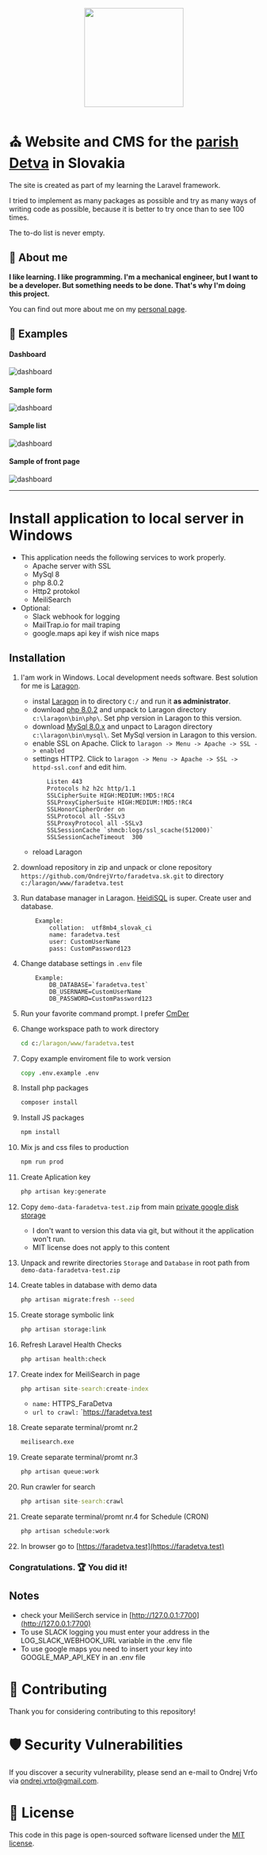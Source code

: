 <p align="center">
	<a href="https://faradetva.sk" target="_blank">
		<img src="https://github.com/OndrejVrto/faradetva.sk/blob/main/public/images/logo/logo-farnosti-detva.svg?raw=true" width="200">
	</a>
</p>

# ⛪ Website and CMS for the [parish Detva](https://faradetva.sk) in Slovakia

The site is created as part of my learning the Laravel framework.

I tried to implement as many packages as possible and try as many ways of writing code as possible, because it is better to try once than to see 100 times.

The to-do list is never empty.
## 🧔 About me
**I like learning. I like programming. I'm a mechanical engineer, but I want to be a developer. But something needs to be done. That's why I'm doing this project.**

You can find out more about me on my [personal page](https://ondrejvrto.eu/).

## 🧪 Examples
#### Dashboard
![dashboard](https://github.com/OndrejVrto/faradetva.sk/blob/main/storage/demo/dashboard.jpg?raw=true)

#### Sample form
![dashboard](https://github.com/OndrejVrto/faradetva.sk/blob/main/storage/demo/sample-form.jpg?raw=true)

#### Sample list
![dashboard](https://github.com/OndrejVrto/faradetva.sk/blob/main/storage/demo/sample-list-item.jpg?raw=true)

#### Sample of front page
![dashboard](https://github.com/OndrejVrto/faradetva.sk/blob/main/storage/demo/sample-front-page.jpg?raw=true)

---
# Install application to local server in Windows
- This application needs the following services to work properly.
	- Apache server with SSL
	- MySql 8
	- php 8.0.2
	- Http2 protokol
	- MeiliSearch
- Optional:
	- Slack webhook for logging
	- MailTrap.io for mail traping
	- google.maps api key if wish nice maps

## Installation
01. I'am work in Windows. Local development needs software. Best solution for me is [Laragon](https://laragon.org).
	- instal [Laragon](https://laragon.org) in to directory `C:/` and run it **as administrator**.
	- download [php 8.0.2](https://windows.php.net/download#php-8.0) and unpack to Laragon directory `c:\laragon\bin\php\`. Set php version in Laragon to this version.
	- download [MySql 8.0.x](https://dev.mysql.com/downloads/mysql) and unpact to Laragon directory `c:\laragon\bin\mysql\`. Set MySql version in Laragon to this version.
	- enable SSL on Apache. Click to `laragon -> Menu -> Apache -> SSL -> enabled`
	- settings HTTP2. Click to `laragon -> Menu -> Apache -> SSL -> httpd-ssl.conf` and edit him.
		```
			Listen 443
			Protocols h2 h2c http/1.1
			SSLCipherSuite HIGH:MEDIUM:!MD5:!RC4
			SSLProxyCipherSuite HIGH:MEDIUM:!MD5:!RC4
			SSLHonorCipherOrder on 
			SSLProtocol all -SSLv3
			SSLProxyProtocol all -SSLv3
			SSLSessionCache `shmcb:logs/ssl_scache(512000)`
			SSLSessionCacheTimeout  300
		``` 
	- reload Laragon

02. download repository in zip and unpack or clone repository `https://github.com/OndrejVrto/faradetva.sk.git` to directory `c:/laragon/www/faradetva.test`

03. Run database manager in Laragon. [HeidiSQL](https://www.heidisql.com/) is super. Create user and database.
    
	```
		Example:
			collation:  utf8mb4_slovak_ci
			name: faradetva.test
			user: CustomUserName
			pass: CustomPassword123
	```

04. Change database settings in `.env` file
	```
    	Example:
        	DB_DATABASE=`faradetva.test`
        	DB_USERNAME=CustomUserName
        	DB_PASSWORD=CustomPassword123
	```

05. Run your favorite command prompt. I prefer [CmDer](https://conemu.github.io)

06. Change workspace path to work directory
	```cmd
	cd c:/laragon/www/faradetva.test
	```

07. Copy example enviroment file to work version
	```cmd
	copy .env.example .env
	```

08. Install php packages
	```cmd
	composer install
	```

09. Install JS packages
	```cmd
	npm install
	```
10. Mix js and css files to production
	```cmd
	npm run prod
	```
11. Create Aplication key
	```cmd
	php artisan key:generate
	```
12. Copy `demo-data-faradetva-test.zip` from main [private google disk storage](https://drive.google.com/file/d/1A0iw5Jnj-wConGHdfYwH6JAjOAwn-U1_/view?usp=sharing)
	- I don't want to version this data via git, but without it the application won't run. 
	- MIT license does not apply to this content

13. Unpack and rewrite directories `Storage` and `Database` in root path from `demo-data-faradetva-test.zip`

14. Create tables in database with demo data
	```cmd
	php artisan migrate:fresh --seed
	```

15. Create storage symbolic link
	```cmd
	php artisan storage:link
	```

16. Refresh Laravel Health Checks
	```cmd
	php artisan health:check
	```

17. Create index for MeiliSearch in page
	```cmd
	php artisan site-search:create-index
	```
	- `name:` HTTPS_FaraDetva
	- `url to crawl:` `https://faradetva.test

18. Create separate terminal/promt nr.2
	```cmd
	meilisearch.exe
	```

19. Create separate terminal/promt nr.3
	```cmd
	php artisan queue:work
	```

20. Run crawler for search
	```cmd
	php artisan site-search:crawl
	```

21. Create separate terminal/promt nr.4 for Schedule (CRON)
	```cmd
	php artisan schedule:work
	```

22. In browser go to [https://faradetva.test](https://faradetva.test)

### Congratulations. 🏆 You did it!

## Notes
- check your MeiliSerch service in [http://127.0.0.1:7700](http://127.0.0.1:7700)
- To use SLACK logging you must enter your address in the LOG_SLACK_WEBHOOK_URL variable in the .env file
- To use google maps you need to insert your key into GOOGLE_MAP_API_KEY in an .env file

# 🍕 Contributing

Thank you for considering contributing to this repository!

# 🛡️ Security Vulnerabilities

If you discover a security vulnerability, please send an e-mail to Ondrej Vrťo via [ondrej.vrto@gmail.com](mailto:ondrej.vrto@gmail.com).

# 📖 License

This code in this page is open-sourced software licensed under the [MIT license](https://opensource.org/licenses/MIT).
